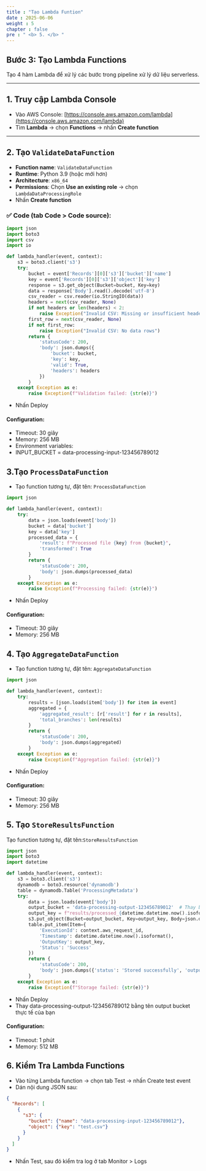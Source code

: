 ```yaml
---
title : "Tạo Lambda Funtion"
date : 2025-06-06 
weight : 5 
chapter : false
pre : " <b> 5. </b> "
---
```


## Bước 3: Tạo Lambda Functions

Tạo 4 hàm Lambda để xử lý các bước trong pipeline xử lý dữ liệu serverless.

---

## 1. Truy cập Lambda Console

- Vào AWS Console: [https://console.aws.amazon.com/lambda](https://console.aws.amazon.com/lambda)
- Tìm **Lambda** → chọn **Functions** → nhấn **Create function**

---

## 2. Tạo `ValidateDataFunction`

- **Function name**: `ValidateDataFunction`
- **Runtime**: Python 3.9 (hoặc mới hơn)
- **Architecture**: `x86_64`
- **Permissions**: Chọn **Use an existing role** → chọn `LambdaDataProcessingRole`
- Nhấn **Create function**

### ✅ Code (tab **Code > Code source**):

```python
import json
import boto3
import csv
import io

def lambda_handler(event, context):
    s3 = boto3.client('s3')
    try:
        bucket = event['Records'][0]['s3']['bucket']['name']
        key = event['Records'][0]['s3']['object']['key']
        response = s3.get_object(Bucket=bucket, Key=key)
        data = response['Body'].read().decode('utf-8')
        csv_reader = csv.reader(io.StringIO(data))
        headers = next(csv_reader, None)
        if not headers or len(headers) < 2:
            raise Exception("Invalid CSV: Missing or insufficient headers")
        first_row = next(csv_reader, None)
        if not first_row:
            raise Exception("Invalid CSV: No data rows")
        return {
            'statusCode': 200,
            'body': json.dumps({
                'bucket': bucket,
                'key': key,
                'valid': True,
                'headers': headers
            })
        }
    except Exception as e:
        raise Exception(f"Validation failed: {str(e)}")
```
- Nhấn Deploy

#### Configuration:
- Timeout: 30 giây
- Memory: 256 MB
- Environment variables:
- INPUT_BUCKET = data-processing-input-123456789012

## 3.Tạo `ProcessDataFunction`

- Tạo function tương tự, đặt tên: `ProcessDataFunction`

```python
import json

def lambda_handler(event, context):
    try:
        data = json.loads(event['body'])
        bucket = data['bucket']
        key = data['key']
        processed_data = {
            'result': f"Processed file {key} from {bucket}",
            'transformed': True
        }
        return {
            'statusCode': 200,
            'body': json.dumps(processed_data)
        }
    except Exception as e:
        raise Exception(f"Processing failed: {str(e)}")
```
- Nhấn Deploy

#### Configuration:
- Timeout: 30 giây
- Memory: 256 MB

## 4. Tạo `AggregateDataFunction`
- Tạo function tương tự, đặt tên: `AggregateDataFunction`

```py
import json

def lambda_handler(event, context):
    try:
        results = [json.loads(item['body']) for item in event]
        aggregated = {
            'aggregated_result': [r['result'] for r in results],
            'total_branches': len(results)
        }
        return {
            'statusCode': 200,
            'body': json.dumps(aggregated)
        }
    except Exception as e:
        raise Exception(f"Aggregation failed: {str(e)}")

```
- Nhấn Deploy

#### Configuration:
- Timeout: 30 giây
- Memory: 256 MB

## 5. Tạo `StoreResultsFunction`
Tạo function tương tự, đặt tên:`StoreResultsFunction`
```py
import json
import boto3
import datetime

def lambda_handler(event, context):
    s3 = boto3.client('s3')
    dynamodb = boto3.resource('dynamodb')
    table = dynamodb.Table('ProcessingMetadata')
    try:
        data = json.loads(event['body'])
        output_bucket = 'data-processing-output-123456789012'  # Thay bằng Bucket của bạn
        output_key = f"results/processed_{datetime.datetime.now().isoformat()}.json"
        s3.put_object(Bucket=output_bucket, Key=output_key, Body=json.dumps(data))
        table.put_item(Item={
            'ExecutionId': context.aws_request_id,
            'Timestamp': datetime.datetime.now().isoformat(),
            'OutputKey': output_key,
            'Status': 'Success'
        })
        return {
            'statusCode': 200,
            'body': json.dumps({'status': 'Stored successfully', 'output_key': output_key})
        }
    except Exception as e:
        raise Exception(f"Storage failed: {str(e)}")

```
- Nhấn Deploy
- Thay data-processing-output-123456789012 bằng tên output bucket thực tế của bạn

#### Configuration:
- Timeout: 1 phút
- Memory: 512 MB

## 6. Kiểm Tra Lambda Functions
- Vào từng Lambda function → chọn tab Test → nhấn Create test event
- Dán nội dung JSON sau:
```json
{
  "Records": [
    {
      "s3": {
        "bucket": {"name": "data-processing-input-123456789012"},
        "object": {"key": "test.csv"}
      }
    }
  ]
}
```
- Nhấn Test, sau đó kiểm tra log ở tab Monitor > Logs
